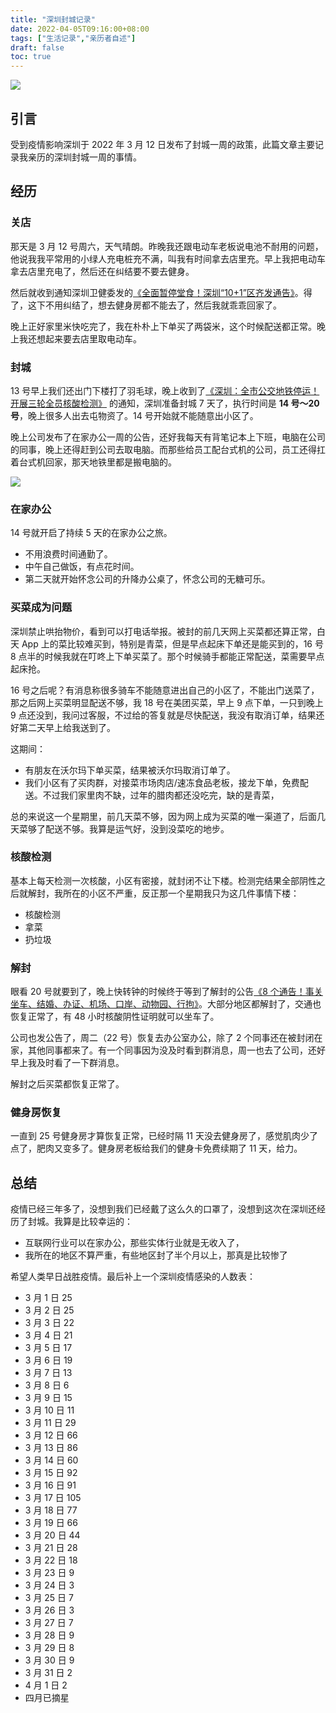 ```yaml
---
title: "深圳封城记录"
date: 2022-04-05T09:16:00+08:00
tags: ["生活记录","亲历者自述"] 
draft: false
toc: true
---
```


![](https://blog-1251237404.cos.ap-guangzhou.myqcloud.com/20220405Vs9xIg.jpg)

## 引言

受到疫情影响深圳于 2022 年 3 月 12 日发布了封城一周的政策，此篇文章主要记录我亲历的深圳封城一周的事情。

## 经历

### 关店

那天是 3 月 12 号周六，天气晴朗。昨晚我还跟电动车老板说电池不耐用的问题，他说我我平常用的小绿人充电桩充不满，叫我有时间拿去店里充。早上我把电动车拿去店里充电了，然后还在纠结要不要去健身。

<!--more-->

然后就收到通知深圳卫健委发的[《全面暂停堂食！深圳“10+1”区齐发通告》](https://mp.weixin.qq.com/s/s891gg5LjqPt9WqWr50A9w)。得了，这下不用纠结了，想去健身房都不能去了，然后我就乖乖回家了。

晚上正好家里米快吃完了，我在朴朴上下单买了两袋米，这个时候配送都正常。晚上我还想起来要去店里取电动车。


### 封城

13 号早上我们还出门下楼打了羽毛球，晚上收到了[《深圳：全市公交地铁停运！开展三轮全员核酸检测》](https://mp.weixin.qq.com/s/kKnaWSJdXd3Yx5y0Im1llw) 的通知，深圳准备封城 7 天了，执行时间是 **14 号～20 号**，晚上很多人出去屯物资了。14 号开始就不能随意出小区了。

晚上公司发布了在家办公一周的公告，还好我每天有背笔记本上下班，电脑在公司的同事，晚上还得赶到公司去取电脑。而那些给员工配台式机的公司，员工还得扛着台式机回家，那天地铁里都是搬电脑的。

![](https://blog-1251237404.cos.ap-guangzhou.myqcloud.com/20220405ISZAui.jpeg!m)

### 在家办公

14 号就开启了持续 5 天的在家办公之旅。

- 不用浪费时间通勤了。
- 中午自己做饭，有点花时间。
- 第二天就开始怀念公司的升降办公桌了，怀念公司的无糖可乐。

### 买菜成为问题

深圳禁止哄抬物价，看到可以打电话举报。被封的前几天网上买菜都还算正常，白天 App 上的菜比较难买到，特别是青菜，但是早点起床下单还是能买到的，16 号 8 点半的时候我就在叮咚上下单买菜了。那个时候骑手都能正常配送，菜需要早点起床抢。

16 号之后呢？有消息称很多骑车不能随意进出自己的小区了，不能出门送菜了，那之后网上买菜明显配送不够，我 18 号在美团买菜，早上 9 点下单，一只到晚上 9 点还没到，我问过客服，不过给的答复就是尽快配送，我没有取消订单，结果还好第二天早上给我送到了。

这期间：

- 有朋友在沃尔玛下单买菜，结果被沃尔玛取消订单了。
- 我们小区有了买肉群，对接菜市场肉店/速冻食品老板，接龙下单，免费配送。不过我们家里肉不缺，过年的腊肉都还没吃完，缺的是青菜，

总的来说这一个星期里，前几天菜不够，因为网上成为买菜的唯一渠道了，后面几天菜够了配送不够。我算是运气好，没到没菜吃的地步。

### 核酸检测

基本上每天检测一次核酸，小区有密接，就封闭不让下楼。检测完结果全部阴性之后就解封，我所在的小区不严重，反正那一个星期我只为这几件事情下楼：

- 核酸检测
- 拿菜
- 扔垃圾

### 解封

眼看 20 号就要到了，晚上快转钟的时候终于等到了解封的公告[《8 个通告！事关坐车、结婚、办证、机场、口岸、动物园、行拘》](https://mp.weixin.qq.com/s/U1l56WFiNeMFTgmX8iVQ0w)。大部分地区都解封了，交通也恢复正常了，有 48 小时核酸阴性证明就可以坐车了。

公司也发公告了，周二（22 号）恢复去办公室办公，除了 2 个同事还在被封闭在家，其他同事都来了。有一个同事因为没及时看到群消息，周一也去了公司，还好早上我及时看了一下群消息。

解封之后买菜都恢复正常了。

### 健身房恢复

一直到 25 号健身房才算恢复正常，已经时隔 11 天没去健身房了，感觉肌肉少了点了，肥肉又变多了。健身房老板给我们的健身卡免费续期了 11 天，给力。

## 总结

疫情已经三年多了，没想到我们已经戴了这么久的口罩了，没想到这次在深圳还经历了封城。我算是比较幸运的：

- 互联网行业可以在家办公，那些实体行业就是无收入了，
- 我所在的地区不算严重，有些地区封了半个月以上，那真是比较惨了

希望人类早日战胜疫情。最后补上一个深圳疫情感染的人数表：

- 3 月 1 日     25
- 3 月 2 日     25
- 3 月 3 日     22
- 3 月 4 日     21
- 3 月 5 日     17
- 3 月 6 日     19
- 3 月 7 日      13
- 3 月 8 日      6
- 3 月 9 日      15 
- 3 月 10 日    11
- 3 月 11 日     29
- 3 月 12 日     66
- 3 月 13 日    86
- 3 月 14 日    60
- 3 月 15 日    92
- 3 月 16 日  91
- 3 月 17 日  105
- 3 月 18 日   77
- 3 月 19 日  66
- 3 月 20 日  44
- 3 月 21 日  28
- 3 月 22 日  18
- 3 月 23 日  9
- 3 月 24 日  3
- 3 月 25 日  7
- 3 月 26 日  3
- 3 月 27 日  7
- 3 月 28 日  9
- 3 月 29 日  8
- 3 月 30 日  9
- 3 月 31 日  2
- 4 月 1 日  2
- 四月已摘星